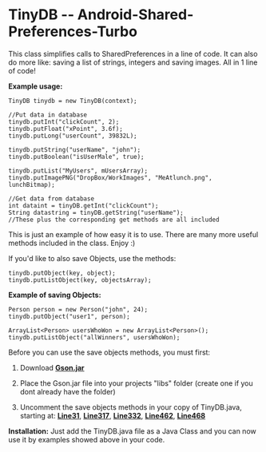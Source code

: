# TinyDB -- Android-Shared-Preferences-Turbo

This class simplifies calls to SharedPreferences in a line of code. It can also do more like: saving a list of strings, integers and saving images. All in 1 line of code!

**Example usage:**
```
TinyDB tinydb = new TinyDB(context);

//Put data in database
tinydb.putInt("clickCount", 2);
tinydb.putFloat("xPoint", 3.6f);
tinydb.putLong("userCount", 39832L);

tinydb.putString("userName", "john");
tinydb.putBoolean("isUserMale", true); 

tinydb.putList("MyUsers", mUsersArray);
tinydb.putImagePNG("DropBox/WorkImages", "MeAtlunch.png", lunchBitmap);

//Get data from database
int dataint = tinyDB.getInt("clickCount");
String datastring = tinyDB.getString("userName");
//These plus the corresponding get methods are all included
```


This is just an example of how easy it is to use. There are many more useful methods included in the class. Enjoy :)



If you'd like to also save Objects, use the methods: 
```
tinydb.putObject(key, object);
tinydb.putListObject(key, objectsArray);
```
**Example of saving Objects:**
```
Person person = new Person("john", 24);
tinydb.putObject("user1", person);

ArrayList<Person> usersWhoWon = new ArrayList<Person>();
tinydb.putListObject("allWinners", usersWhoWon);
```
Before you can use the save objects methods, you must first: 

1. Download [**Gson.jar**][1]

2. Place the Gson.jar file  into your projects "libs" folder (create one if you dont already have the folder)

3. Uncomment the save objects methods in your copy of TinyDB.java, starting at: [**Line31**][6], [**Line317**][2], [**Line332**][3], [**Line462**][4], [**Line468**][5]

[1]:  http://search.maven.org/#artifactdetails%7Ccom.google.code.gson%7Cgson%7C2.4%7Cjar
[2]:  https://github.com/kcochibili/TinyDB--Android-Shared-Preferences-Turbo/blob/master/TinyDB.java#L317 
[3]:  https://github.com/kcochibili/TinyDB--Android-Shared-Preferences-Turbo/blob/master/TinyDB.java#L332
[4]:  https://github.com/kcochibili/TinyDB--Android-Shared-Preferences-Turbo/blob/master/TinyDB.java#L462
[5]:  https://github.com/kcochibili/TinyDB--Android-Shared-Preferences-Turbo/blob/master/TinyDB.java#L468
[6]:  https://github.com/kcochibili/TinyDB--Android-Shared-Preferences-Turbo/blob/master/TinyDB.java#L31


**Installation:**
Just add the TinyDB.java file as a Java Class and you can now use it by examples showed above in your code.
